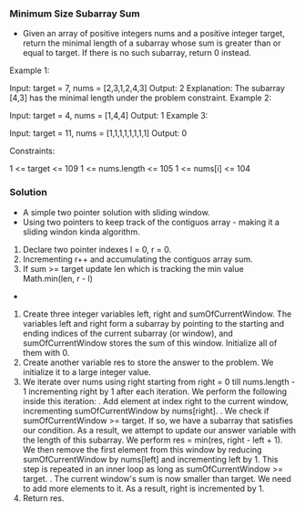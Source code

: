 ### Minimum Size Subarray Sum

* Given an array of positive integers nums and a positive integer target, return the minimal length of a subarray whose sum is greater than or equal to target. If there is no such subarray, return 0 instead.

 

Example 1:

Input: target = 7, nums = [2,3,1,2,4,3]
Output: 2
Explanation: The subarray [4,3] has the minimal length under the problem constraint.
Example 2:

Input: target = 4, nums = [1,4,4]
Output: 1
Example 3:

Input: target = 11, nums = [1,1,1,1,1,1,1,1]
Output: 0
 

Constraints:

1 <= target <= 109
1 <= nums.length <= 105
1 <= nums[i] <= 104


### Solution
* A simple two pointer solution with sliding window.
* Using two pointers to keep track of the contiguos array - making it a sliding windon kinda algorithm.
1. Declare two pointer indexes l = 0, r = 0.
2. Incrementing r++ and accumulating the contiguos array sum.
3. If sum >= target update len which is tracking the min value Math.min(len, r - l)



- 
1. Create three integer variables left, right and sumOfCurrentWindow. The variables left and right form a subarray by pointing to the starting and ending indices of the current subarray (or window), and sumOfCurrentWindow stores the sum of this window. Initialize all of them with 0.
2. Create another variable res to store the answer to the problem. We initialize it to a large integer value.
3. We iterate over nums using right starting from right = 0 till nums.length - 1 incrementing right by 1 after each iteration. We perform the following inside this iteration:
    . Add element at index right to the current window, incrementing sumOfCurrentWindow by nums[right].
    . We check if sumOfCurrentWindow >= target. If so, we have a subarray that satisfies our condition. As a result, we attempt to update our answer variable with the length of this subarray. We perform res = min(res, right - left + 1). We then remove the first element from this window by reducing sumOfCurrentWindow by nums[left] and incrementing left by 1. This step is repeated in an inner loop as long as sumOfCurrentWindow >= target.
    . The current window's sum is now smaller than target. We need to add more elements to it. As a result, right is incremented by 1.
4. Return res.